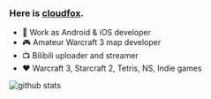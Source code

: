 ### Here is [cloudfox](https://cf1.me).

- 📱 Work as Android & iOS developer
- 🎮 Amateur Warcraft 3 map developer
- 📺 Bilibili uploader and streamer
- ❤️ Warcraft 3, Starcraft 2, Tetris, NS, Indie games

![github stats](https://github-readme-stats.vercel.app/api?username=cloudfox2&show_icons=true&icon_color=2f54eb&title_color=2f54eb)
